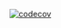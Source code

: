 [![codecov](https://codecov.io/gh/roystchiang/telegram-bot/branch/master/graph/badge.svg?token=TMEI7K49UQ)](https://codecov.io/gh/roystchiang/telegram-bot)